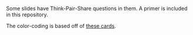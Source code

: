 Some slides have Think-Pair-Share questions in them.  A primer is included in this repository.

The color-coding is based off of [these cards](https://www.physport.org/guides/pdfs/ABC_Card.pdf).
